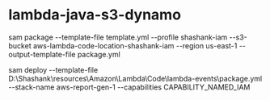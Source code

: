 # lambda-java-s3-dynamo

sam package --template-file template.yml --profile shashank-iam  --s3-bucket aws-lambda-code-location-shashank-iam --region us-east-1  --output-template-file package.yml

sam deploy --template-file D:\Shashank\resources\Amazon\Lambda\Code\lambda-events\package.yml --stack-name aws-report-gen-1 --capabilities CAPABILITY_NAMED_IAM
